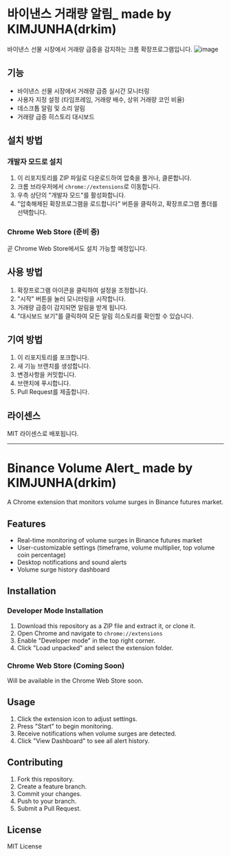 # 바이낸스 거래량 알림_ made by KIMJUNHA(drkim)

바이낸스 선물 시장에서 거래량 급증을 감지하는 크롬 확장프로그램입니다.
![image](https://github.com/user-attachments/assets/a01d89a0-6e38-4574-8c5d-18b918614b3f)




## 기능

- 바이낸스 선물 시장에서 거래량 급증 실시간 모니터링
- 사용자 지정 설정 (타임프레임, 거래량 배수, 상위 거래량 코인 비율)
- 데스크톱 알림 및 소리 알림
- 거래량 급증 히스토리 대시보드

## 설치 방법

### 개발자 모드로 설치

1. 이 리포지토리를 ZIP 파일로 다운로드하여 압축을 풀거나, 클론합니다.
2. 크롬 브라우저에서 `chrome://extensions`로 이동합니다.
3. 우측 상단의 "개발자 모드"를 활성화합니다.
4. "압축해제된 확장프로그램을 로드합니다" 버튼을 클릭하고, 확장프로그램 폴더를 선택합니다.

### Chrome Web Store (준비 중)

곧 Chrome Web Store에서도 설치 가능할 예정입니다.

## 사용 방법

1. 확장프로그램 아이콘을 클릭하여 설정을 조정합니다.
2. "시작" 버튼을 눌러 모니터링을 시작합니다.
3. 거래량 급증이 감지되면 알림을 받게 됩니다.
4. "대시보드 보기"를 클릭하여 모든 알림 히스토리를 확인할 수 있습니다.

## 기여 방법

1. 이 리포지토리를 포크합니다.
2. 새 기능 브랜치를 생성합니다.
3. 변경사항을 커밋합니다.
4. 브랜치에 푸시합니다.
5. Pull Request를 제출합니다.

## 라이센스

MIT 라이센스로 배포됩니다.

---

# Binance Volume Alert_ made by KIMJUNHA(drkim)

A Chrome extension that monitors volume surges in Binance futures market.

## Features

- Real-time monitoring of volume surges in Binance futures market
- User-customizable settings (timeframe, volume multiplier, top volume coin percentage)
- Desktop notifications and sound alerts
- Volume surge history dashboard

## Installation

### Developer Mode Installation

1. Download this repository as a ZIP file and extract it, or clone it.
2. Open Chrome and navigate to `chrome://extensions`
3. Enable "Developer mode" in the top right corner.
4. Click "Load unpacked" and select the extension folder.

### Chrome Web Store (Coming Soon)

Will be available in the Chrome Web Store soon.

## Usage

1. Click the extension icon to adjust settings.
2. Press "Start" to begin monitoring.
3. Receive notifications when volume surges are detected.
4. Click "View Dashboard" to see all alert history.

## Contributing

1. Fork this repository.
2. Create a feature branch.
3. Commit your changes.
4. Push to your branch.
5. Submit a Pull Request.

## License

MIT License

